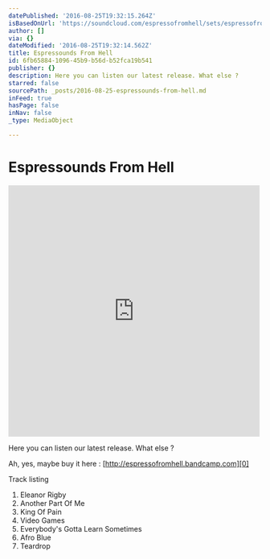 ```yaml
---
datePublished: '2016-08-25T19:32:15.264Z'
isBasedOnUrl: 'https://soundcloud.com/espressofromhell/sets/espressofromhell'
author: []
via: {}
dateModified: '2016-08-25T19:32:14.562Z'
title: Espressounds From Hell
id: 6fb65884-1096-45b9-b56d-b52fca19b541
publisher: {}
description: Here you can listen our latest release. What else ?
starred: false
sourcePath: _posts/2016-08-25-espressounds-from-hell.md
inFeed: true
hasPage: false
inNav: false
_type: MediaObject

---
```

# Espressounds From Hell

<iframe src="https://cdn.embedly.com/widgets/media.html?src=https%3A%2F%2Fw.soundcloud.com%2Fplayer%2F%3Fvisual%3Dtrue%26url%3Dhttp%253A%252F%252Fapi.soundcloud.com%252Fplaylists%252F57345339%26show_artwork%3Dtrue&amp;url=https%3A%2F%2Fsoundcloud.com%2Fespressofromhell%2Fsets%2Fespressofromhell&amp;image=http%3A%2F%2Fi1.sndcdn.com%2Fartworks-000100741234-utpvqx-t500x500.jpg&amp;key=b7d04c9b404c499eba89ee7072e1c4f7&amp;type=text%2Fhtml&amp;schema=soundcloud" width="500" height="500" scrolling="no" frameborder="0" allowfullscreen="" style=""></iframe>

Here you can listen our latest release. What else ?

Ah, yes, maybe buy it here : [http://espressofromhell.bandcamp.com][0]

Track listing

1. Eleanor Rigby
2. Another Part Of Me
3. King Of Pain
4. Video Games
5. Everybody's Gotta Learn Sometimes
6. Afro Blue
7. Teardrop

[0]: http://espressofromhell.bandcamp.com/